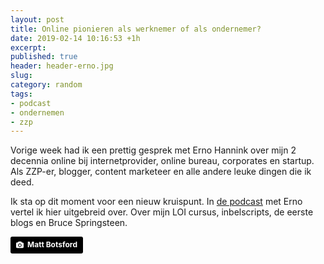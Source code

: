 ```yaml
---
layout: post
title: Online pionieren als werknemer of als ondernemer?
date: 2019-02-14 10:16:53 +1h
excerpt:
published: true
header: header-erno.jpg
slug:
category: random
tags: 
- podcast
- ondernemen
- zzp
---
```

Vorige week had ik een prettig gesprek met Erno Hannink over mijn 2 decennia online bij internetprovider, online bureau, corporates en startup. Als ZZP-er, blogger, content marketeer en alle andere leuke dingen die ik deed.

Ik sta op dit moment voor een nieuw kruispunt. In [de podcast](https://ernohannink.nl/show185) met Erno vertel ik hier uitgebreid over. Over mijn LOI cursus, inbelscripts, de eerste blogs en Bruce Springsteen. 


<a style="background-color:black;color:white;text-decoration:none;padding:4px 6px;font-family:-apple-system, BlinkMacSystemFont, &quot;San Francisco&quot;, &quot;Helvetica Neue&quot;, Helvetica, Ubuntu, Roboto, Noto, &quot;Segoe UI&quot;, Arial, sans-serif;font-size:12px;font-weight:bold;line-height:1.2;display:inline-block;border-radius:3px;" href="https://unsplash.com/photos/OKLqGsCT8qs?utm_source=unsplash&utm_medium=referral&utm_content=creditCopyText" target="_blank" rel="noopener noreferrer" title="Download free do whatever you want high-resolution photos from Matt Botsford"><span style="display:inline-block;padding:2px 3px;"><svg xmlns="http://www.w3.org/2000/svg" style="height:12px;width:auto;position:relative;vertical-align:middle;top:-1px;fill:white;" viewBox="0 0 32 32"><title></title><path d="M20.8 18.1c0 2.7-2.2 4.8-4.8 4.8s-4.8-2.1-4.8-4.8c0-2.7 2.2-4.8 4.8-4.8 2.7.1 4.8 2.2 4.8 4.8zm11.2-7.4v14.9c0 2.3-1.9 4.3-4.3 4.3h-23.4c-2.4 0-4.3-1.9-4.3-4.3v-15c0-2.3 1.9-4.3 4.3-4.3h3.7l.8-2.3c.4-1.1 1.7-2 2.9-2h8.6c1.2 0 2.5.9 2.9 2l.8 2.4h3.7c2.4 0 4.3 1.9 4.3 4.3zm-8.6 7.5c0-4.1-3.3-7.5-7.5-7.5-4.1 0-7.5 3.4-7.5 7.5s3.3 7.5 7.5 7.5c4.2-.1 7.5-3.4 7.5-7.5z"></path></svg></span><span style="display:inline-block;padding:2px 3px;">Matt Botsford</span></a>